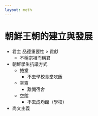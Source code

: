 ```yaml
---
layout: meth
---
```


# 朝鮮王朝的建立與發展

- 君主 品德重要性 > 貢獻
	- 不稱宗祖而稱君
- 朝鮮學生抗議方式
	- 捲堂
		- 不去學校食堂吃飯
	- 空齋
		- 離開宿舍
	- 空館
		- 不去成均館（學校）
- 尚文主義